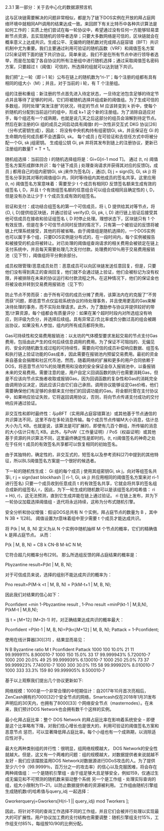 2.3.1 第一部分：关于去中心化的数据源预言机

这与区块链需要解决的问题非常相似，都是为了链下DOS实例在开放的拜占庭网络环境中就相同API调用的结果达成一致。来回顾下有关比特币中各种共识算法是如何工作的：实质上他们尝试在每一轮协议中，希望通过没有任何一方能够轻易垄断节点资源，去实现随机的领导者选举；只要大多数网络是可信的，区块链就会在概率意义上达成共识。生成公平、无偏倚的随机数对完成拜占庭容错（BFT）共识机制中尤为重要。我们主要通过利用可验证的随机函数（VRF）和阈值签名方案[25]来证明下面的链下共识协议。简单来说，我们不是在所有节点中进行领导者选举，而是在加载了各自协议的所有注册组中进行随机选择；通过采取阈值签名密码方案，只要超过 t（阈值）可信的，所选择的组就可以达到链下共识。

我们把“上一轮（即 i-1 轮）公布在链上的随机数为“ri-1”；每个注册的组都有具有相同的组大小（M）；并且，对于当前的 i 轮，有 T 个注册组。

组的注册和重组：新注册的节点首先进入待定状态，一旦待定池包含足够的待定节点并且等待了足够的时间，它们将被随机选择并组成新的阈值组。为了生成可信的多数组，同时处理"突发注册"的状况，待定的节点 M 应该转变到 k 折中，使每个折随机的分配到当前运行的组中，形成 k+1 这个新的注册组。为了消除自适应对手，每个组还有一个成熟期，也就是说几天之后这部分的组员会溶解到待定节点。然后在新注册的Gi 组的成员之间启动具有阈值t 的一次性非交互式 DKG 协议[26]（分布式密钥生成），因此：
将没有中央机构持有组密钥Gi, sk，并且保证在 Gi 的生命期内任何成员都不会透露Gi, sk。
每个成员 j 在可验证和去信任方式中将被分配一个Gi, sk  j组密钥。
生成组公钥 Gi, pk 并将其发布到链上的注册协议，更新已注册组的数量T = T + 1。

随机组选择：当前回合 i 的随机选择组将是：Gi=G[ri-1 mod T]。
通过 (t, n) 阈值签名方案形成群体共识：每个链下成员 j 处理查询请求并获得其对应的反馈Dj，成员 j 都用自己的组内密钥Gi, sk  j来作为签名Dj ，通过i, Dj  j = sign(Dj, Gi, sk  j) 将签名分享到其对等的阈值组Gi 内，同时等待组内其他成员的签名共享。这里应用 (t, n) 阈值签名方案意味着：需要至少 t 个成员有相同D 反馈签名额来生成有效的组签名 i, D，并且 t 个有效组签名额的任意组合可以组合成相同且确定性的 i, D，但是没有办法让少于 t 个成员生成有效的组签名。


验证和支付：成功结合组签名的第一个可信成员，将 i, D 提供给其对等节点，将{D, i, D}提供给区块链，并通过验证 verify(D, Gi, pk, i, D) 进行链上验证后接受其他可信成员在接收和验证组签名 i, D 时停止处理。理想状态下，区块链只有 1 个有效反馈，但是在多个可信节点同时反馈的情况下，只有第一个被验证的反馈将被链上代理系统接受，其他的将被省略。由于阈值组是随机选择的，一个DOS实例也可以属于多个组，只要DOS实例是分布式的，在一段时间内，每个实例被报告和被接受的机会将被转让。对已处理的阈值组查询请求的相关费用会被锁定在链上支付系统中，并且每天需要处理几次支付付款。处理费的10％用于交易费用报销池（见下节），阈值组将平分剩余部分。

成员权限管理/恶意成员处罚：恶意成员可以向区块链发送任意回复，但是，只要他们没有得到真正的查询回复，他们就不会通过链上验证，他们会被标记为没有权限，并被排除在未来的协议运行和付款流程之外。在这种情况下，他们的保证金也将被没收并转到交易费用报销池（见下节）

防止节点不劳而获：由于所有可信的成员分摊了费用，该算法内在的克服了“不劳而获”问题，即恶意节点仅监视系统协议的待处理事务，并且使用更高的Gas来解决待处理的事务，而不实际处理请求。此外，为了激励参与协议并提供较好的带宽/计算资源，每个组都会有质量评分：如果在某个超时时段内对所选组没有响应，则评级为负分，并选择后续组。具有异常正/负比率或负分数过高的组会被踢出协议，如果没有人参加，组内的所有成员都将失败。

Gas可持续性和交易费用报销池：以太坊的气体模型要求发起交易的节点支付Gas费用，包括由此产生的任何后续信息调用的费用。为了保证不可阻挡的、无偏见的、安全的随机数生成过程的可持续性，需要向可信的成员补偿响应数据、组签名和执行链上验证功能的Gas成本，因此需要在报销池内预留交易费用。最初的资金来自基金会捐赠和社区代币池，然而，随着网络的扩展和更多的用户合同依赖于DOS，将恶意节点10%的处理费用和没收的安全保证金存入报销池中，以备报销未来的交易费用。需要注意的是，用户自定义回调函数的执行也需要消耗Gas，但是不应该向节点实施者收取或报销Gas，因为回调函数的复杂性和Gas的消耗完全由调用协议决定，因此应该只由它们自己承担。调用协议能够设定Gas价格，他们需要确保他们有足够的余额来支付他们的回调功能的Gas。将金额托管在支付协议中，如果响应验证失败，它将返回调用协议，否则，将向节点传递支付成功的交付响应并通过验证。

非交互性和即时最终性：与pBFT（实用拜占庭容错算法）或其他基于节点通信的共识算法不同，这里不存在多轮消息传输。每个成员节点传输M大小消息，估计总大小为几 KB。也就是说，该算法是可扩展的，即使有几百个群组，所传输的消息的大小估计只有几 KB。此外，与PoW（工作量证明）/ PoS（权益证明）或其他基于资源的共识算法不同，这里最终确定性是即时的。(t, n)阈值签名的神奇之处在于任何 t 成员的有效签名共享都可以恢复相同的初始签名。

由于其独特的，确定性的，非交互式的，短签名以及参考资料[27]中提到的其他特征，所以BLS阈值签名方案是一个很好的候选者。

下一轮的随机性生成： Gi 组的每个成员  j 使用其组密钥Gi, sk  j，向对等组签名共享i, r  j = sign(last blockhash || ri-1, Gi, sk  j) 并应用相同的阈值签名方案来对 ri-1 进行签名)
只要一个成员收到任意成员 t 的有效签名共享，它就会将共享的签名组合成新的组签名i, r，因此，为下一轮生成的随机数可以是该组签名的哈希值： ri = H(i, r)，这无法预测，直到它生成并能在链上通过验证。
ri 在链上发布，并为下一轮协议加载选择阈值组 - 迭代将永远持续，这称为分布式随机引擎。



安全分析和协议增强：假设DOS总共有 N 个实例，拜占庭节点的数量为 B ，其中 N  3B + 1[28]。 阈值设置为t意味着组中至少需要 t 个成员才能达成共识。

将 P(k | M, B, N) 定义为从 N 个实例中随机抽样 M 个节点的概率，它们的精确值 k 是拜占庭节点。 从而：

 P(k | M, B, N) = CB k  CN-B M-kC N M;

它符合超几何概率分布[29]。 那么所选组反馈的拜占庭结果的概率是：

Pbyzantine result=P(kt | M, B, N);

对于可信成员来说，选择的组别不能达成共识的概率为：

Pno result=P(M-k <t | M, B, N) = P(kM-t+1 | M, B, N);

因此我们对结果的信心如下：

Pconfident =min 1-Pbyzantine result , 1-Pno result
                                         =minP(kt-1 | M,B,N),  P(kM-t | M,B,N);

当 t = ⌊M+12⌋ (M=2t-1) 时，对正确结果达成共识的概率最大：

Pconfident =P(kt-1 | M, B, N)=P(k<⌊M+12⌋ | M, B, N);
Pattack = 1-Pconfident;

使用在线计算器[30][31] ，结果显而易见：

N
B
Byzantine ratio
M
t
Pconfident
Pattack
1000
100
10.0%
21
11
99.999911%
8.900010-7
1000
150
15.0%
33
17
99.999943%
5.720010-7
1000
200
20.0%
49
25
99.999939%
6.130010-7
1000
250
25.0%
73
37
99.999923%
7.740010-7
1000
300
30.0%
115
58
99.999920%
8.010010-7
1000
333
33.3%
159
80
99.999905%
9.500010-7

基于以上观察我们提出几个协议更新如下:

网络规模：1000是一个非常合理的中短期估计：自2017年10月首次亮相后，ZenCash拥有约7000[32]个安全节点的网络，Smartcash仅在2018年1月31发布声明后的30天内，也拥有了8000[33] 个网络安全节点（masternodes）。在未来，我们预计DOS Network也会拥有数千个这样的实例。

最小化拜占庭比率：整个 DOS Network 的拜占庭比率在影响着系统安全 – 即便是这个比率略有下降，对我们信心增长也是很大的，利用可验证的阈值签名方案和恶意节点
惩罚，可以显著降低拜占庭比率。每个小组也有一个成熟期，以消除适应性对手。

最大化两种类别组的并行性：很明显，组网络规模越大， DOS Network的安全性就越大。但是，这又有一个两难的问题：组的规模越大，对数据提供者来说就越不友好 - 我们应该摆脱滥用DOS Network对数据源进行DDoS攻击的人。为了提供至少六个9（99.9999％，百万分之一的攻击率）的信心以及克服困难，将会存在两种阈值组：
一个是随机引擎组 - 由于组足够大且足够安全，例如159，仅通过生成无偏见和不可预测的随机数来驱动整个系统
另一个是工作组 - 处理实际查询的组，组大小限制为11~21，以防止数据提供者的资源被利用。
工作组由随机引擎组生成随机数r的哈希值与query_idj 一起选择：

Gworkerqueryj=Gworkers[H(ri-1 || query_idj) mod Tworkers ];

因此，将针对不同的查询工作选择不同的工作组，并且它们会被并行处理以实现最大的可扩展性。用户协议加工费的支付结构也需要调整：随机引擎组支付15%，工作组支付85%，每组按10/90的比例分配。
